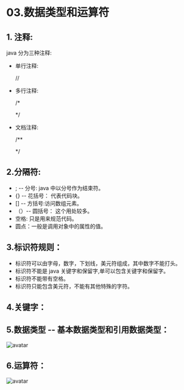 # 03.数据类型和运算符

## 1. 注释:

java 分为三种注释:

* 单行注释:

     //

* 多行注释:

     /\*

     \*/

* 文档注释:

     /\*\*

     \*/

## 2.分隔符:

* ;   --  分号: java 中以分号作为结束符。
* {}  -- 花括号： 代表代码块。
* \[\]  -- 方括号:访问数组元素。
* （）--  圆括号： 这个用处较多。
* 空格: 只是用来规范代码。
* 圆点：一般是调用对象中的属性的值。

## 3.标识符规则：

* 标识符可以由字母，数字，下划线，美元符组成，其中数字不能打头。
* 标识符不能是 java 关键字和保留字,单可以包含关键字和保留字。
* 标识符不能带有空格。
* 标识符只能包含美元符，不能有其他特殊的字符。

## 4.关键字：

## 5.数据类型 -- 基本数据类型和引用数据类型：

![avatar](../../.gitbook/assets/ji-ben-shu-ju-lei-xing-he-yin-yong-shu-ju-lei-xing.png)

## 6.运算符：

![avatar](../../.gitbook/assets/yun-suan-fu.png)

